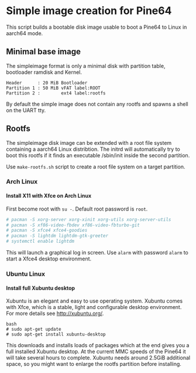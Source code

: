 # Simple image creation for Pine64

This script builds a bootable disk image usable to boot a Pine64 to Linux in
aarch64 mode.

## Minimal base image

The simpleimage format is only a minimal disk with partition table, bootloader
ramdisk and Kernel.

```
Header      : 20 MiB Bootloader
Partition 1 : 50 MiB vFAT label:ROOT
Partition 2 :        ext4 label:rootfs
```

By default the simple image does not contain any rootfs and spawns a shell on
the UART tty.

## Rootfs

The simpleimage disk image can be extended with a root file system containing
a aarch64 Linux distribtion. The initrd will automatically try to boot this
rootfs if it finds an executable /sbin/init inside the second partition.

Use `make-rootfs.sh` script to create a root file system on a target partition.

### Arch Linux

#### Install X11 with Xfce on Arch Linux

First become root with `su -`. Default root password is `root`.

```bash
# pacman -S xorg-server xorg-xinit xorg-utils xorg-server-utils
# pacman -S xf86-video-fbdev xf86-video-fbturbo-git
# pacman -S xfce4 xfce4-goodies
# pacman -S lightdm lightdm-gtk-greeter
# systemctl enable lightdm
```

This will launch a graphical log in screen. Use `alarm` with password `alarm`
to start a Xfce4 desktop environment.

### Ubuntu Linux

#### Install full Xubuntu desktop

Xubuntu is an elegant and easy to use operating system. Xubuntu comes with
Xfce, which is a stable, light and configurable desktop environment. For more
details see http://xubuntu.org/.

```
bash
# sudo apt-get update
# sudo apt-get install xubuntu-desktop
```

This downloads and installs loads of packages which at the end gives you a
full installed Xubuntu desktop. At the current MMC speeds of the Pine64 it
will take several hours to complete. Xubuntu needs around 2.5GiB additional
space, so you might want to enlarge the rootfs partition before installing.
